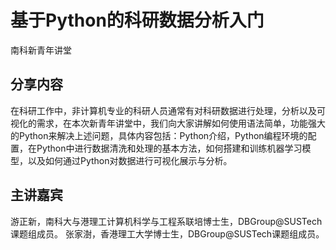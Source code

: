 # 基于Python的科研数据分析入门
南科新青年讲堂

## 分享内容
在科研工作中，非计算机专业的科研人员通常有对科研数据进行处理，分析以及可视化的需求，在本次新青年讲堂中，我们向大家讲解如何使用语法简单，功能强大的Python来解决上述问题，具体内容包括：Python介绍，Python编程环境的配置，在Python中进行数据清洗和处理的基本方法，如何搭建和训练机器学习模型，以及如何通过Python对数据进行可视化展示与分析。

## 主讲嘉宾
游正新，南科大与港理工计算机科学与工程系联培博士生，DBGroup@SUSTech课题组成员。
张家澍，香港理工大学博士生，DBGroup@SUSTech课题组成员。

